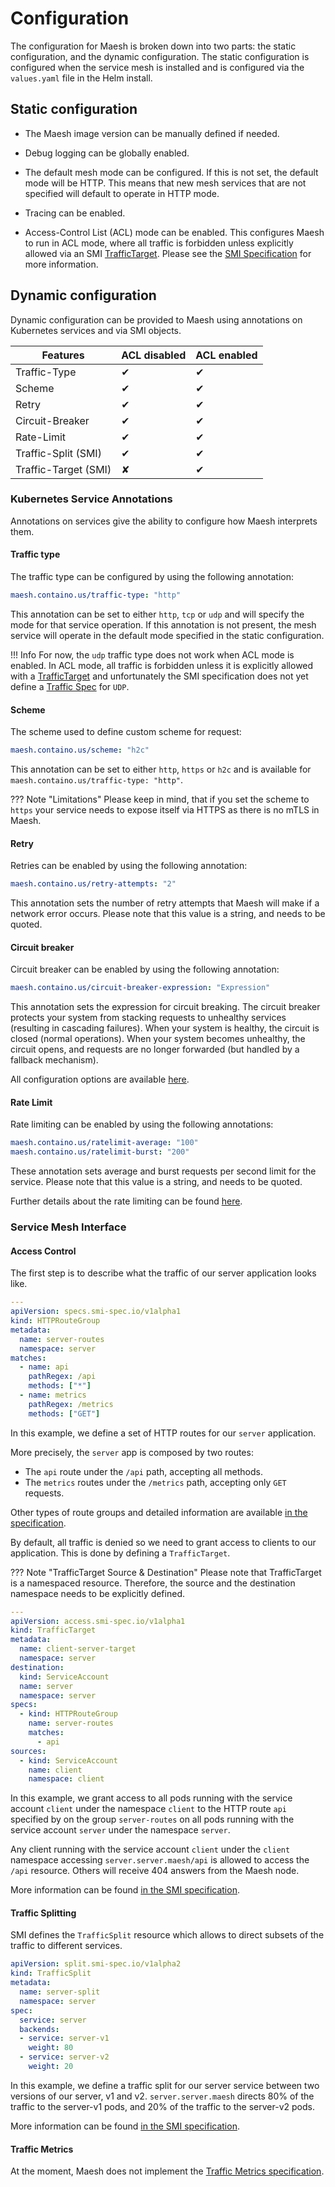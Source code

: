 # Configuration

The configuration for Maesh is broken down into two parts: the static configuration, and the dynamic configuration.
The static configuration is configured when the service mesh is installed and is configured via the `values.yaml` file in the Helm install.

## Static configuration

- The Maesh image version can be manually defined if needed.

- Debug logging can be globally enabled.

- The default mesh mode can be configured. If this is not set, the default mode will be HTTP.
    This means that new mesh services that are not specified will default to operate in HTTP mode.

- Tracing can be enabled.

- Access-Control List (ACL) mode can be enabled.
    This configures Maesh to run in ACL mode, where all traffic is forbidden unless explicitly allowed via 
    an SMI [TrafficTarget](https://github.com/servicemeshinterface/smi-spec/blob/master/traffic-access-control.md).
    Please see the [SMI Specification](https://github.com/servicemeshinterface/smi-spec/blob/master/traffic-access-control.md) for more information.

## Dynamic configuration

Dynamic configuration can be provided to Maesh using annotations on Kubernetes services and via SMI objects. 

 | Features              | ACL disabled | ACL enabled |
 |-----------------------|--------------|-------------|
 | Traffic-Type          | ✔            | ✔           |
 | Scheme                | ✔            | ✔           |
 | Retry                 | ✔            | ✔           |
 | Circuit-Breaker       | ✔            | ✔           |
 | Rate-Limit            | ✔            | ✔           |
 | Traffic-Split (SMI)   | ✔            | ✔           |
 | Traffic-Target (SMI)  | ✘            | ✔           |

### Kubernetes Service Annotations

Annotations on services give the ability to configure how Maesh interprets them.

#### Traffic type

The traffic type can be configured by using the following annotation:

```yaml
maesh.containo.us/traffic-type: "http"
```

This annotation can be set to either `http`, `tcp` or `udp` and will specify the mode for that service operation.
If this annotation is not present, the mesh service will operate in the default mode specified in the static configuration.

!!! Info
    For now, the `udp` traffic type does not work when ACL mode is enabled. In ACL mode, all traffic is forbidden unless it
    is explicitly allowed with a [TrafficTarget](https://github.com/servicemeshinterface/smi-spec/blob/master/traffic-access-control.md) and
    unfortunately the SMI specification does not yet define a [Traffic Spec](https://github.com/servicemeshinterface/smi-spec/blob/master/traffic-specs.md) for `UDP`.
    
#### Scheme

The scheme used to define custom scheme for request:

```yaml
maesh.containo.us/scheme: "h2c"
```

This annotation can be set to either `http`, `https` or `h2c` and is available for `maesh.containo.us/traffic-type: "http"`.

??? Note "Limitations"
    Please keep in mind, that if you set the scheme to `https` your service needs to expose itself via HTTPS as there is no
    mTLS in Maesh.

#### Retry

Retries can be enabled by using the following annotation:

```yaml
maesh.containo.us/retry-attempts: "2"
```

This annotation sets the number of retry attempts that Maesh will make if a network error occurs.
Please note that this value is a string, and needs to be quoted.

#### Circuit breaker

Circuit breaker can be enabled by using the following annotation:

```yaml
maesh.containo.us/circuit-breaker-expression: "Expression"
```

This annotation sets the expression for circuit breaking.
The circuit breaker protects your system from stacking requests to unhealthy services (resulting in cascading failures).
When your system is healthy, the circuit is closed (normal operations). When your system becomes unhealthy, the circuit opens, and requests are no longer forwarded (but handled by a fallback mechanism).

All configuration options are available [here](https://docs.traefik.io/v2.0/middlewares/circuitbreaker/#configuration-options).

#### Rate Limit

Rate limiting can be enabled by using the following annotations:

```yaml
maesh.containo.us/ratelimit-average: "100"
maesh.containo.us/ratelimit-burst: "200"
```

These annotation sets average and burst requests per second limit for the service.
Please note that this value is a string, and needs to be quoted.

Further details about the rate limiting can be found [here](https://docs.traefik.io/v2.0/middlewares/ratelimit/#configuration-options).

### Service Mesh Interface

#### Access Control

The first step is to describe what the traffic of our server application looks like.

```yaml
---
apiVersion: specs.smi-spec.io/v1alpha1
kind: HTTPRouteGroup
metadata:
  name: server-routes
  namespace: server
matches:
  - name: api
    pathRegex: /api
    methods: ["*"]
  - name: metrics
    pathRegex: /metrics
    methods: ["GET"]
```

In this example, we define a set of HTTP routes for our `server` application.

More precisely, the `server` app is composed by two routes:

- The `api` route under the `/api` path, accepting all methods.
- The `metrics` routes under the `/metrics` path, accepting only `GET` requests.

Other types of route groups and detailed information are available [in the specification](https://github.com/servicemeshinterface/smi-spec/blob/master/traffic-specs.md).

By default, all traffic is denied so we need to grant access to clients to our application. This is done by defining a `TrafficTarget`.

??? Note "TrafficTarget Source & Destination"
    Please note that TrafficTarget is a namespaced resource. Therefore, the source and the destination namespace needs to be explicitly defined.

```yaml
---
apiVersion: access.smi-spec.io/v1alpha1
kind: TrafficTarget
metadata:
  name: client-server-target
  namespace: server
destination:
  kind: ServiceAccount
  name: server
  namespace: server
specs:
  - kind: HTTPRouteGroup
    name: server-routes
    matches:
      - api
sources:
  - kind: ServiceAccount
    name: client
    namespace: client
```

In this example, we grant access to all pods running with the service account `client` under the namespace `client` to the HTTP route `api` specified by on the group `server-routes` on all pods running with the service account `server` under the namespace `server`.

Any client running with the service account `client` under the `client` namespace accessing `server.server.maesh/api` is allowed to access the `/api` resource. Others will receive 404 answers from the Maesh node.

More information can be found [in the SMI specification](https://github.com/servicemeshinterface/smi-spec/blob/master/traffic-access-control.md).

#### Traffic Splitting

SMI defines the `TrafficSplit` resource which allows to direct subsets of the traffic to different services.

```yaml
apiVersion: split.smi-spec.io/v1alpha2
kind: TrafficSplit
metadata:
  name: server-split
  namespace: server
spec:
  service: server
  backends:
  - service: server-v1
    weight: 80
  - service: server-v2
    weight: 20
```

In this example, we define a traffic split for our server service between two versions of our server, v1 and v2.
`server.server.maesh` directs 80% of the traffic to the server-v1 pods, and 20% of the traffic to the server-v2 pods.

More information can be found [in the SMI specification](https://github.com/servicemeshinterface/smi-spec/blob/master/traffic-split.md).

#### Traffic Metrics

At the moment, Maesh does not implement the [Traffic Metrics specification](https://github.com/servicemeshinterface/smi-spec/blob/master/traffic-metrics.md).
